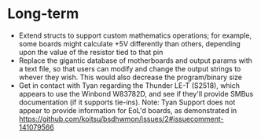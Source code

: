 # Long-term

- Extend structs to support custom mathematics operations; for
  example, some boards might calculate +5V differently than others,
  depending upon the value of the resistor tied to that pin
- Replace the gigantic database of motherboards and output params with
  a text file, so that users can modify and change the output strings
  to whever they wish.  This would also decrease the program/binary
  size
- Get in contact with Tyan regarding the Thunder LE-T (S2518), which
  appears to use the Winbond W83782D, and see if they'll provide SMBus
  documentation (if it supports tie-ins).  Note: Tyan Support does not
  appear to provide information for EoL'd boards, as demonstrated in
  https://github.com/koitsu/bsdhwmon/issues/2#issuecomment-141079566

